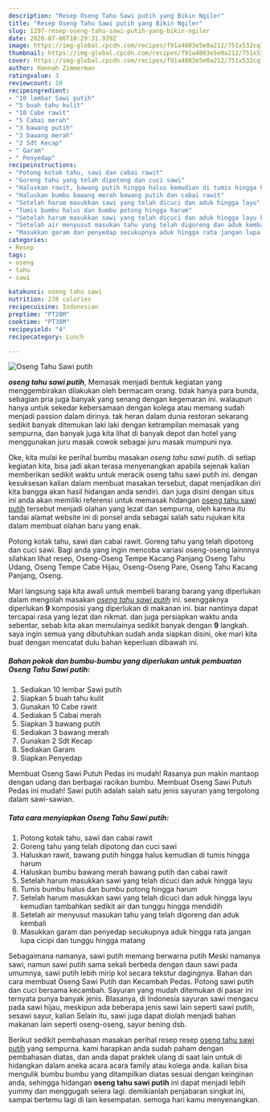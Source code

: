 ```yaml
---
description: "Resep Oseng Tahu Sawi putih yang Bikin Ngiler"
title: "Resep Oseng Tahu Sawi putih yang Bikin Ngiler"
slug: 1297-resep-oseng-tahu-sawi-putih-yang-bikin-ngiler
date: 2020-07-06T10:29:31.939Z
image: https://img-global.cpcdn.com/recipes/f91a4803e5e0a212/751x532cq70/oseng-tahu-sawi-putih-foto-resep-utama.jpg
thumbnail: https://img-global.cpcdn.com/recipes/f91a4803e5e0a212/751x532cq70/oseng-tahu-sawi-putih-foto-resep-utama.jpg
cover: https://img-global.cpcdn.com/recipes/f91a4803e5e0a212/751x532cq70/oseng-tahu-sawi-putih-foto-resep-utama.jpg
author: Hannah Zimmerman
ratingvalue: 3
reviewcount: 10
recipeingredient:
- "10 lembar Sawi putih"
- "5 buah tahu kulit"
- "10 Cabe rawit"
- "5 Cabai merah"
- "3 bawang putih"
- "3 bawang merah"
- "2 Sdt Kecap"
- " Garam"
- " Penyedap"
recipeinstructions:
- "Potong kotak tahu, sawi dan cabai rawit"
- "Goreng tahu yang telah dipotong dan cuci sawi"
- "Haluskan rawit, bawang putih hingga halus kemudian di tumis hingga harum"
- "Haluskan bumbu bawang merah bawang putih dan cabai rawit"
- "Setelah harum masukkan sawi yang telah dicuci dan aduk hingga layu"
- "Tumis bumbu halus dan bumbu potong hingga harum"
- "Setelah harum masukkan sawi yang telah dicuci dan aduk hingga layu kemudian tambahkan sedikit air dan tunggu hingga mendidih"
- "Setelah air menyusut masukan tahu yang telah digoreng dan aduk kembali"
- "Masukkan garam dan penyedap secukupnya aduk hingga rata jangan lupa cicipi dan tunggu hingga matang"
categories:
- Resep
tags:
- oseng
- tahu
- sawi

katakunci: oseng tahu sawi 
nutrition: 278 calories
recipecuisine: Indonesian
preptime: "PT28M"
cooktime: "PT38M"
recipeyield: "4"
recipecategory: Lunch

---
```



![Oseng Tahu Sawi putih](https://img-global.cpcdn.com/recipes/f91a4803e5e0a212/751x532cq70/oseng-tahu-sawi-putih-foto-resep-utama.jpg)

<b><i>oseng tahu sawi putih</i></b>, Memasak menjadi bentuk kegiatan yang menggembirakan dilakukan oleh bermacam orang. tidak hanya para bunda, sebagian pria juga banyak yang senang dengan kegemaran ini. walaupun hanya untuk sekedar kebersamaan dengan kolega atau memang sudah menjadi passion dalam dirinya. tak heran dalam dunia restoran sekarang sedikit banyak ditemukan laki laki dengan ketrampilan memasak yang sempurna, dan banyak juga kita lihat di banyak depot dan hotel yang menggunakan juru masak cowok sebagai juru masak mumpuni nya.

Oke, kita mulai ke perihal bumbu masakan <i>oseng tahu sawi putih</i>. di setiap kegiatan kita, bisa jadi akan terasa menyenangkan apabila sejenak kalian memberikan sedikit waktu untuk meracik oseng tahu sawi putih ini. dengan kesuksesan kalian dalam membuat masakan tersebut, dapat menjadikan diri kita bangga akan hasil hidangan anda sendiri. dan juga disini dengan situs ini anda akan memiliki referensi untuk memasak hidangan <u>oseng tahu sawi putih</u> tersebut menjadi olahan yang lezat dan sempurna, oleh karena itu tandai alamat website ini di ponsel anda sebagai salah satu rujukan kita dalam membuat olahan baru yang enak.

Potong kotak tahu, sawi dan cabai rawit. Goreng tahu yang telah dipotong dan cuci sawi. Bagi anda yang ingin mencoba variasi oseng-oseng lainnnya silahkan lihat resep, Oseng-Oseng Tempe Kacang Panjang Oseng Tahu Udang, Oseng Tempe Cabe Hijau, Oseng-Oseng Pare, Oseng Tahu Kacang Panjang, Oseng.


Mari langsung saja kita awali untuk membeli barang barang yang diperlukan dalam mengolah masakan <u><i>oseng tahu sawi putih</i></u> ini. seenggaknya diperlukan <b>9</b> komposisi yang diperlukan di makanan ini. biar nantinya dapat tercapai rasa yang lezat dan nikmat. dan juga persiapkan waktu anda sebentar, sebab kita akan memulainya sedikit banyak dengan <b>9</b> langkah. saya ingin semua yang dibutuhkan sudah anda siapkan disini, oke mari kita buat dengan mencatat dulu bahan keperluan dibawah ini.

<!--inarticleads1-->

##### Bahan pokok dan bumbu-bumbu yang diperlukan untuk pembuatan Oseng Tahu Sawi putih:

1. Sediakan 10 lembar Sawi putih
1. Siapkan 5 buah tahu kulit
1. Gunakan 10 Cabe rawit
1. Sediakan 5 Cabai merah
1. Siapkan 3 bawang putih
1. Sediakan 3 bawang merah
1. Gunakan 2 Sdt Kecap
1. Sediakan  Garam
1. Siapkan  Penyedap


Membuat Oseng Sawi Putuh Pedas ini mudah! Rasanya pun makin mantaop dengan udang dan berbagai racikan bumbu. Membuat Oseng Sawi Putuh Pedas ini mudah! Sawi putih adalah salah satu jenis sayuran yang tergolong dalam sawi-sawian. 

<!--inarticleads2-->

##### Tata cara menyiapkan Oseng Tahu Sawi putih:

1. Potong kotak tahu, sawi dan cabai rawit
1. Goreng tahu yang telah dipotong dan cuci sawi
1. Haluskan rawit, bawang putih hingga halus kemudian di tumis hingga harum
1. Haluskan bumbu bawang merah bawang putih dan cabai rawit
1. Setelah harum masukkan sawi yang telah dicuci dan aduk hingga layu
1. Tumis bumbu halus dan bumbu potong hingga harum
1. Setelah harum masukkan sawi yang telah dicuci dan aduk hingga layu kemudian tambahkan sedikit air dan tunggu hingga mendidih
1. Setelah air menyusut masukan tahu yang telah digoreng dan aduk kembali
1. Masukkan garam dan penyedap secukupnya aduk hingga rata jangan lupa cicipi dan tunggu hingga matang


Sebagaimana namanya, sawi putih memang berwarna putih Meski namanya sawi, namun sawi putih sama sekali berbeda dengan daun sawi pada umumnya, sawi putih lebih mirip kol secara tekstur dagingnya. Bahan dan cara membuat Oseng Sawi Putih dan Kecambah Pedas. Potong sawi putih dan cuci bersama kecambah. Sayuran yang mudah ditemukan di pasar ini ternyata punya banyak jenis. BIasanya, di Indonesia sayuran sawi mengacu pada sawi hijau, meskipun ada beberapa jenis sawi lain seperti sawi putih, sesawi sayur, kalian Selain itu, sawi juga dapat diolah menjadi bahan makanan lain seperti oseng-oseng, sayur bening dsb. 

Berikut sedikit pembahasan masakan perihal resep resep <u>oseng tahu sawi putih</u> yang sempurna. kami harapkan anda sudah paham dengan pembahasan diatas, dan anda dapat praktek ulang di saat lain untuk di hidangkan dalam aneka acara acara family atau kolega anda. kalian bisa mengulik bumbu bumbu yang ditampilkan diatas sesuai dengan keinginan anda, sehingga hidangan <b>oseng tahu sawi putih</b> ini dapat menjadi lebih yummy dan menggugah selera lagi. demikianlah penjabaran singkat ini, sampai bertemu lagi di lain kesempatan. semoga hari kamu menyenangkan.
